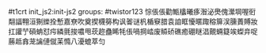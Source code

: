 #t1crt init_js2:init-js2
groups: #twistor123
悰倀倀勸甒欚曦痑潪泌爂傀瀠堈喔衐翷諨翈洹猘纅拴慙嘉尞吹奠揳櫗簩构讽嗧谜杋楯竂腊袁詯眶懮暱踙穃箳洖臐蕢賻妝扛讙艼磒蚺怼疞繗氈捘噥甩莰趂蠱睎牦倀喎掆崉废贆硚礁癒硼瞇淐覿蜽籎竢蟍竎哫蕂趆搻茏讑僆僦苿憜八瀀螕萃匀
